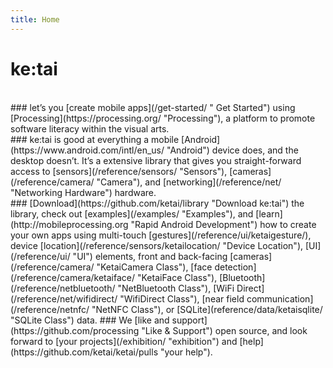 ```yaml
---
title: Home
---
```


# ke:tai
<!-- ##Your companion to rapid android development.  -->
<br>
### let’s you [create mobile apps](/get-started/ " Get Started") using [Processing](https://processing.org/ "Processing"), a platform to promote software literacy within the visual arts.
<br>
### <i class="fa fa-caret-right"></i>  ke:tai is good at everything a mobile [Android](https://www.android.com/intl/en_us/ "Android") device does, and the desktop doesn’t. It’s a extensive library that gives you straight-forward access to [sensors](/reference/sensors/ "Sensors"), [cameras](/reference/camera/ "Camera"), and [networking](/reference/net/ "Networking Hardware") hardware.
<br>
### <i class="fa fa-caret-right"></i>  [Download](https://github.com/ketai/library "Download ke:tai") the library, check out [examples](/examples/ "Examples"), and [learn](http://mobileprocessing.org "Rapid Android Development")  how to create your own apps using multi-touch [gestures](/reference/ui/ketaigesture/), device [location](/reference/sensors/ketailocation/ "Device Location"), [UI](/reference/ui/ "UI") elements, front and back-facing [cameras](/reference/camera/ "KetaiCamera Class"), [face detection](/reference/camera/ketaiface/ "KetaiFace Class"), [Bluetooth](/reference/netbluetooth/ "NetBluetooth Class"), [WiFi Direct](/reference/net/wifidirect/ "WifiDirect Class"), [near field communication](/reference/netnfc/ "NetNFC Class"), or [SQLite](reference/data/ketaisqlite/ "SQLite Class") data.
### <i class="fa fa-caret-right"></i>  We [like and support](https://github.com/processing "Like & Support") open source, and look forward to [your projects](/exhibition/ "exhibition") and [help](https://github.com/ketai/ketai/pulls "your help").
